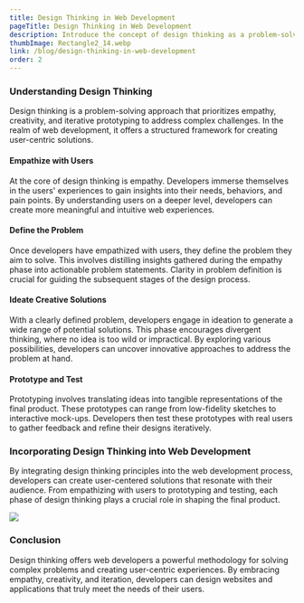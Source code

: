 ```yaml
---
title: Design Thinking in Web Development
pageTitle: Design Thinking in Web Development
description: Introduce the concept of design thinking as a problem-solving methodology.
thumbImage: Rectangle2_14.webp
link: /blog/design-thinking-in-web-development
order: 2
---
```


### Understanding Design Thinking

Design thinking is a problem-solving approach that prioritizes empathy, creativity, and iterative prototyping to address complex challenges. In the realm of web development, it offers a structured framework for creating user-centric solutions.

#### Empathize with Users

At the core of design thinking is empathy. Developers immerse themselves in the users' experiences to gain insights into their needs, behaviors, and pain points. By understanding users on a deeper level, developers can create more meaningful and intuitive web experiences.

#### Define the Problem

Once developers have empathized with users, they define the problem they aim to solve. This involves distilling insights gathered during the empathy phase into actionable problem statements. Clarity in problem definition is crucial for guiding the subsequent stages of the design process.

#### Ideate Creative Solutions

With a clearly defined problem, developers engage in ideation to generate a wide range of potential solutions. This phase encourages divergent thinking, where no idea is too wild or impractical. By exploring various possibilities, developers can uncover innovative approaches to address the problem at hand.

#### Prototype and Test

Prototyping involves translating ideas into tangible representations of the final product. These prototypes can range from low-fidelity sketches to interactive mock-ups. Developers then test these prototypes with real users to gather feedback and refine their designs iteratively.

### Incorporating Design Thinking into Web Development

By integrating design thinking principles into the web development process, developers can create user-centered solutions that resonate with their audience. From empathizing with users to prototyping and testing, each phase of design thinking plays a crucial role in shaping the final product.

![](/assets/images/Rectangle2_14.webp)

### Conclusion

Design thinking offers web developers a powerful methodology for solving complex problems and creating user-centric experiences. By embracing empathy, creativity, and iteration, developers can design websites and applications that truly meet the needs of their users.